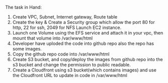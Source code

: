 The task in Hand:
1. Create VPC, Subnet, Internet gateway, Route table
2. Create the key & Create a Security group which allow the port 80 for http, 22 for ssh, 2049 for NFS
Launch EC2 instance.
3. Launch one Volume using the EFS service and attach it in your vpc, then mount that volume into /var/www/html
4. Developer have uploded the code into github repo also the repo has some images.
5. Copy the github repo code into /var/www/html
6. Create S3 bucket, and copy/deploy the images from github repo into the s3 bucket and change the permission to public readable.
7. Create a Cloudfront using s3 bucket(which contains images) and use the Cloudfront URL to update in code in /var/www/html